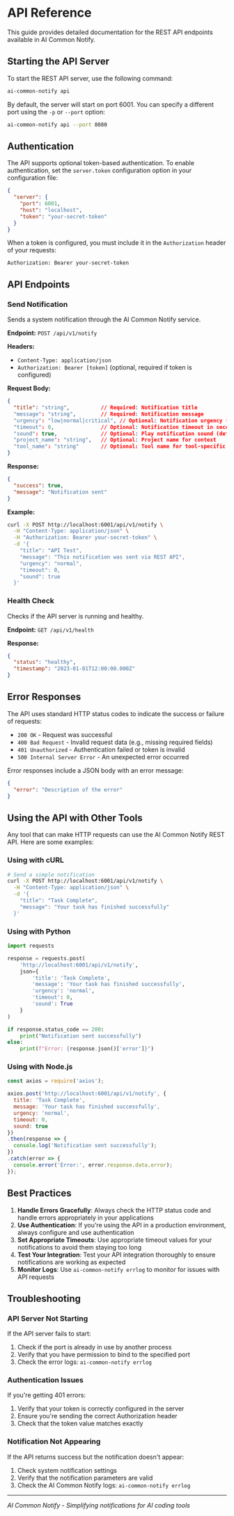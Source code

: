 # API Reference

This guide provides detailed documentation for the REST API endpoints available in AI Common Notify.

## Starting the API Server

To start the REST API server, use the following command:

```bash
ai-common-notify api
```

By default, the server will start on port 6001. You can specify a different port using the `-p` or `--port` option:

```bash
ai-common-notify api --port 8080
```

## Authentication

The API supports optional token-based authentication. To enable authentication, set the `server.token` configuration option in your configuration file:

```json
{
  "server": {
    "port": 6001,
    "host": "localhost",
    "token": "your-secret-token"
  }
}
```

When a token is configured, you must include it in the `Authorization` header of your requests:

```
Authorization: Bearer your-secret-token
```

## API Endpoints

### Send Notification

Sends a system notification through the AI Common Notify service.

**Endpoint:** `POST /api/v1/notify`

**Headers:**
- `Content-Type: application/json`
- `Authorization: Bearer [token]` (optional, required if token is configured)

**Request Body:**

```json
{
  "title": "string",          // Required: Notification title
  "message": "string",        // Required: Notification message
  "urgency": "low|normal|critical", // Optional: Notification urgency (default: "normal")
  "timeout": 0,               // Optional: Notification timeout in seconds (0 for permanent, default: 0)
  "sound": true,              // Optional: Play notification sound (default: true)
  "project_name": "string",   // Optional: Project name for context
  "tool_name": "string"       // Optional: Tool name for tool-specific configuration
}
```

**Response:**

```json
{
  "success": true,
  "message": "Notification sent"
}
```

**Example:**

```bash
curl -X POST http://localhost:6001/api/v1/notify \
  -H "Content-Type: application/json" \
  -H "Authorization: Bearer your-secret-token" \
  -d '{
    "title": "API Test",
    "message": "This notification was sent via REST API",
    "urgency": "normal",
    "timeout": 0,
    "sound": true
  }'
```

### Health Check

Checks if the API server is running and healthy.

**Endpoint:** `GET /api/v1/health`

**Response:**

```json
{
  "status": "healthy",
  "timestamp": "2023-01-01T12:00:00.000Z"
}
```

## Error Responses

The API uses standard HTTP status codes to indicate the success or failure of requests:

- `200 OK` - Request was successful
- `400 Bad Request` - Invalid request data (e.g., missing required fields)
- `401 Unauthorized` - Authentication failed or token is invalid
- `500 Internal Server Error` - An unexpected error occurred

Error responses include a JSON body with an error message:

```json
{
  "error": "Description of the error"
}
```

## Using the API with Other Tools

Any tool that can make HTTP requests can use the AI Common Notify REST API. Here are some examples:

### Using with cURL

```bash
# Send a simple notification
curl -X POST http://localhost:6001/api/v1/notify \
  -H "Content-Type: application/json" \
  -d '{
    "title": "Task Complete",
    "message": "Your task has finished successfully"
  }'
```

### Using with Python

```python
import requests

response = requests.post(
    'http://localhost:6001/api/v1/notify',
    json={
        'title': 'Task Complete',
        'message': 'Your task has finished successfully',
        'urgency': 'normal',
        'timeout': 0,
        'sound': True
    }
)

if response.status_code == 200:
    print("Notification sent successfully")
else:
    print(f"Error: {response.json()['error']}")
```

### Using with Node.js

```javascript
const axios = require('axios');

axios.post('http://localhost:6001/api/v1/notify', {
  title: 'Task Complete',
  message: 'Your task has finished successfully',
  urgency: 'normal',
  timeout: 0,
  sound: true
})
.then(response => {
  console.log('Notification sent successfully');
})
.catch(error => {
  console.error('Error:', error.response.data.error);
});
```

## Best Practices

1. **Handle Errors Gracefully**: Always check the HTTP status code and handle errors appropriately in your applications
2. **Use Authentication**: If you're using the API in a production environment, always configure and use authentication
3. **Set Appropriate Timeouts**: Use appropriate timeout values for your notifications to avoid them staying too long
4. **Test Your Integration**: Test your API integration thoroughly to ensure notifications are working as expected
5. **Monitor Logs**: Use `ai-common-notify errlog` to monitor for issues with API requests

## Troubleshooting

### API Server Not Starting

If the API server fails to start:

1. Check if the port is already in use by another process
2. Verify that you have permission to bind to the specified port
3. Check the error logs: `ai-common-notify errlog`

### Authentication Issues

If you're getting 401 errors:

1. Verify that your token is correctly configured in the server
2. Ensure you're sending the correct Authorization header
3. Check that the token value matches exactly

### Notification Not Appearing

If the API returns success but the notification doesn't appear:

1. Check system notification settings
2. Verify that the notification parameters are valid
3. Check the AI Common Notify logs: `ai-common-notify errlog`

---
*AI Common Notify - Simplifying notifications for AI coding tools*
